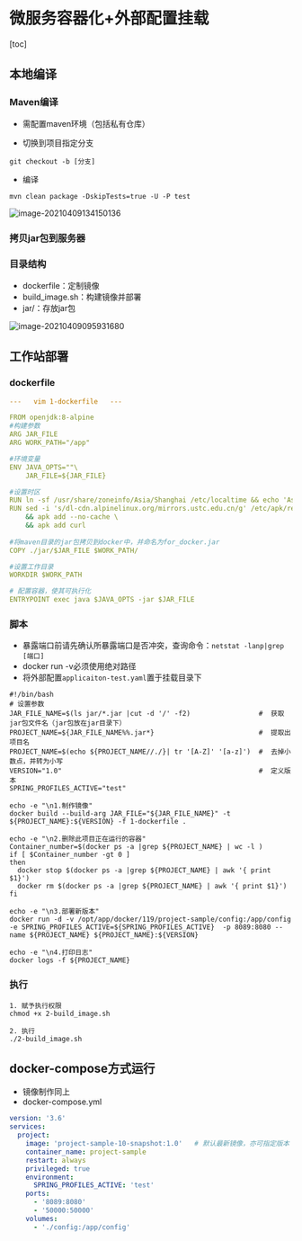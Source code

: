 # 微服务容器化+外部配置挂载

[toc]

## 本地编译 

### Maven编译

- 需配置maven环境（包括私有仓库）

- 切换到项目指定分支

```shell
git checkout -b [分支]
```

- 编译

```shell
mvn clean package -DskipTests=true -U -P test
```

![image-20210409134150136](https://lc-tc.oss-cn-shenzhen.aliyuncs.com/lc-images/20210409134150.png)



### 拷贝jar包到服务器

### 目录结构

- dockerfile：定制镜像
- build_image.sh：构建镜像并部署
- jar/：存放jar包

![image-20210409095931680](https://lc-tc.oss-cn-shenzhen.aliyuncs.com/lc-images/20210409095931.png)

## 工作站部署

### dockerfile

```yaml
---   vim 1-dockerfile   ---

FROM openjdk:8-alpine
#构建参数
ARG JAR_FILE
ARG WORK_PATH="/app"

#环境变量
ENV JAVA_OPTS=""\
    JAR_FILE=${JAR_FILE}

#设置时区
RUN ln -sf /usr/share/zoneinfo/Asia/Shanghai /etc/localtime && echo 'Asia/Shanghai' >/etc/timezone
RUN sed -i 's/dl-cdn.alpinelinux.org/mirrors.ustc.edu.cn/g' /etc/apk/repositories  \
    && apk add --no-cache \
    && apk add curl
    
#将maven目录的jar包拷贝到docker中，并命名为for_docker.jar
COPY ./jar/$JAR_FILE $WORK_PATH/

#设置工作目录
WORKDIR $WORK_PATH

# 配置容器，使其可执行化
ENTRYPOINT exec java $JAVA_OPTS -jar $JAR_FILE
```

### 脚本

- 暴露端口前请先确认所暴露端口是否冲突，查询命令：`netstat -lanp|grep [端口]`
- docker run -v必须使用绝对路径
- 将外部配置`applicaiton-test.yaml`置于挂载目录下

```shell
#!/bin/bash
# 设置参数
JAR_FILE_NAME=$(ls jar/*.jar |cut -d '/' -f2)                 #  获取jar包文件名（jar包放在jar目录下）
PROJECT_NAME=${JAR_FILE_NAME%%.jar*}                          #  提取出项目名
PROJECT_NAME=$(echo ${PROJECT_NAME//./}| tr '[A-Z]' '[a-z]')  #  去掉小数点，并转为小写
VERSION="1.0"                                                 #  定义版本
SPRING_PROFILES_ACTIVE="test"

echo -e "\n1.制作镜像"
docker build --build-arg JAR_FILE="${JAR_FILE_NAME}" -t ${PROJECT_NAME}:${VERSION} -f 1-dockerfile .

echo -e "\n2.删除此项目正在运行的容器"
Container_number=$(docker ps -a |grep ${PROJECT_NAME} | wc -l )
if [ $Container_number -gt 0 ]
then
  docker stop $(docker ps -a |grep ${PROJECT_NAME} | awk '{ print $1}')
  docker rm $(docker ps -a |grep ${PROJECT_NAME} | awk '{ print $1}')
fi

echo -e "\n3.部署新版本"
docker run -d -v /opt/app/docker/119/project-sample/config:/app/config -e SPRING_PROFILES_ACTIVE=${SPRING_PROFILES_ACTIVE}  -p 8089:8080 --name ${PROJECT_NAME} ${PROJECT_NAME}:${VERSION}

echo -e "\n4.打印日志"
docker logs -f ${PROJECT_NAME}
```

### 执行

```shell
1. 赋予执行权限
chmod +x 2-build_image.sh

2. 执行
./2-build_image.sh
```

## docker-compose方式运行

- 镜像制作同上
- docker-compose.yml

```yaml
version: '3.6'
services:
  project:
    image: 'project-sample-10-snapshot:1.0'   # 默认最新镜像，亦可指定版本
    container_name: project-sample
    restart: always
    privileged: true
    environment:
      SPRING_PROFILES_ACTIVE: 'test'
    ports:
      - '8089:8080'
      - '50000:50000'   
    volumes:
      - './config:/app/config'
```

